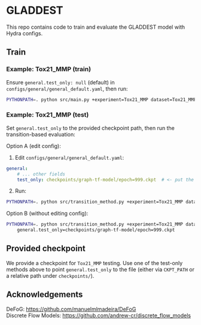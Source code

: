 # GLADDEST

This repo contains code to train and evaluate the GLADDEST model with Hydra configs.



## Train


### Example: Tox21_MMP (train)

Ensure `general.test_only: null` (default) in `configs/general/general_default.yaml`, then run:

```bash
PYTHONPATH=. python src/main.py +experiment=Tox21_MMP dataset=Tox21_MMP
```

### Example: Tox21_MMP (test)

Set `general.test_only` to the provided checkpoint path, then run the transition-based evaluation:

Option A (edit config):

1) Edit `configs/general/general_default.yaml`:

```yaml
general:
	# ... other fields
	test_only: checkpoints/graph-tf-model/epoch=999.ckpt  # <- put the provided ckpt path here
```

2) Run:

```bash
PYTHONPATH=. python src/transition_method.py +experiment=Tox21_MMP dataset=Tox21_MMP
```

Option B (without editing config):

```bash
PYTHONPATH=. python src/transition_method.py +experiment=Tox21_MMP dataset=Tox21_MMP \
	general.test_only=checkpoints/graph-tf-model/epoch=999.ckpt
```

## Provided checkpoint

We provide a checkpoint for `Tox21_MMP` testing. Use one of the test-only methods above to point `general.test_only` to the file (either via `CKPT_PATH` or a relative path under `checkpoints/`).


## Acknowledgements
DeFoG: https://github.com/manuelmlmadeira/DeFoG \
Discrete Flow Models: https://github.com/andrew-cr/discrete_flow_models

